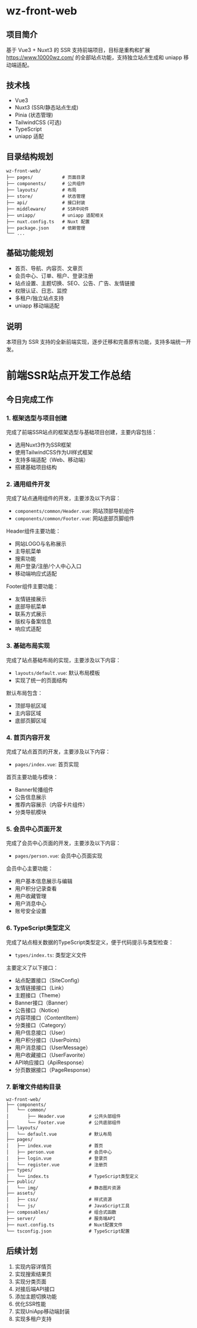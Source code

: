 # wz-front-web

## 项目简介
基于 Vue3 + Nuxt3 的 SSR 支持前端项目，目标是重构和扩展 https://www.10000wz.com/ 的全部站点功能，支持独立站点生成和 uniapp 移动端适配。

## 技术栈
- Vue3
- Nuxt3 (SSR/静态站点生成)
- Pinia (状态管理)
- TailwindCSS (可选)
- TypeScript
- uniapp 适配

## 目录结构规划
```
wz-front-web/
├── pages/           # 页面目录
├── components/      # 公共组件
├── layouts/         # 布局
├── store/           # 状态管理
├── api/             # 接口封装
├── middleware/      # SSR中间件
├── uniapp/          # uniapp 适配相关
├── nuxt.config.ts   # Nuxt 配置
├── package.json     # 依赖管理
└── ...
```

## 基础功能规划
- 首页、导航、内容页、文章页
- 会员中心、订单、租户、登录注册
- 站点设置、主题切换、SEO、公告、广告、友情链接
- 权限认证、日志、监控
- 多租户/独立站点支持
- uniapp 移动端适配

## 说明
本项目为 SSR 支持的全新前端实现，逐步迁移和完善原有功能，支持多端统一开发。

# 前端SSR站点开发工作总结

## 今日完成工作

### 1. 框架选型与项目创建

完成了前端SSR站点的框架选型与基础项目创建，主要内容包括：

- 选用Nuxt3作为SSR框架
- 使用TailwindCSS作为UI样式框架
- 支持多端适配（Web、移动端）
- 搭建基础项目结构

### 2. 通用组件开发

完成了站点通用组件的开发，主要涉及以下内容：

- `components/common/Header.vue`: 网站顶部导航组件
- `components/common/Footer.vue`: 网站底部页脚组件

Header组件主要功能：
- 网站LOGO与名称展示
- 主导航菜单
- 搜索功能
- 用户登录/注册/个人中心入口
- 移动端响应式适配

Footer组件主要功能：
- 友情链接展示
- 底部导航菜单
- 联系方式展示
- 版权与备案信息
- 响应式适配

### 3. 基础布局实现

完成了站点基础布局的实现，主要涉及以下内容：

- `layouts/default.vue`: 默认布局模板
- 实现了统一的页面结构

默认布局包含：
- 顶部导航区域
- 主内容区域
- 底部页脚区域

### 4. 首页内容开发

完成了站点首页的开发，主要涉及以下内容：

- `pages/index.vue`: 首页实现

首页主要功能与模块：
- Banner轮播组件
- 公告信息展示
- 推荐内容展示（内容卡片组件）
- 分类导航模块

### 5. 会员中心页面开发

完成了会员中心页面的开发，主要涉及以下内容：

- `pages/person.vue`: 会员中心页面实现

会员中心主要功能：
- 用户基本信息展示与编辑
- 用户积分记录查看
- 用户收藏管理
- 用户消息中心
- 账号安全设置

### 6. TypeScript类型定义

完成了站点相关数据的TypeScript类型定义，便于代码提示与类型检查：

- `types/index.ts`: 类型定义文件

主要定义了以下接口：
- 站点配置接口（SiteConfig）
- 友情链接接口（Link）
- 主题接口（Theme）
- Banner接口（Banner）
- 公告接口（Notice）
- 内容项接口（ContentItem）
- 分类接口（Category）
- 用户信息接口（User）
- 用户积分接口（UserPoints）
- 用户消息接口（UserMessage）
- 用户收藏接口（UserFavorite）
- API响应接口（ApiResponse）
- 分页数据接口（PageResponse）

### 7. 新增文件结构目录

```
wz-front-web/
├── components/
│   └── common/
│       ├── Header.vue         # 公共头部组件
│       └── Footer.vue         # 公共底部组件
├── layouts/
│   └── default.vue            # 默认布局
├── pages/
│   ├── index.vue              # 首页
│   ├── person.vue             # 会员中心
│   ├── login.vue              # 登录页
│   └── register.vue           # 注册页
├── types/
│   └── index.ts               # TypeScript类型定义
├── public/
│   └── img/                   # 静态图片资源
├── assets/
│   ├── css/                   # 样式资源
│   └── js/                    # JavaScript工具
├── composables/               # 组合式函数
├── server/                    # 服务端API
├── nuxt.config.ts             # Nuxt配置文件
└── tsconfig.json              # TypeScript配置
```

## 后续计划

1. 实现内容详情页
2. 实现搜索结果页
3. 实现分类页面
4. 对接后端API接口
5. 添加主题切换功能
6. 优化SSR性能
7. 实现UniApp移动端封装
8. 实现多租户支持 